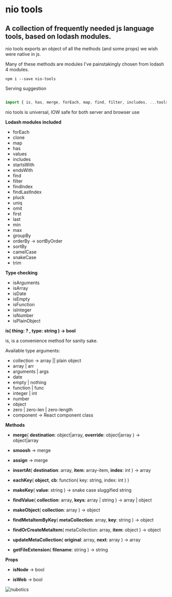 # nio tools

## A collection of frequently needed js language tools, based on lodash modules.

nio tools exports an object of all the methods (and some props) we wish were native in js.

Many of these methods are modules I've painstakingly chosen from lodash 4 modules.

```
npm i --save nio-tools
```

Serving suggestion

```javascript

import { is, has, merge, forEach, map, find, filter, includes, ...tools } from 'nio-tools'

```

nio tools is universal, IOW safe for both server and browser use


**Lodash modules included** 

 - forEach
 - clone
 - map
 - has
 - values
 - includes
 - startsWith
 - endsWith
 - find
 - filter
 - findIndex
 - findLastIndex
 - pluck
 - uniq
 - omit
 - first
 - last
 - min
 - max
 - groupBy
 - orderBy -> sortByOrder
 - sortBy
 - camelCase
 - snakeCase
 - trim
 
**Type checking** 

 - isArguments
 - isArray
 - isDate
 - isEmpty
 - isFunction
 - isInteger
 - isNumber
 - isPlainObject


**is( thing: ? , type: string ) -> bool**

is, is a convenience method for sanity sake.

Available type arguments:

 - collection -> array || plain object
 - array | arr
 - arguments | args
 - date
 - empty | nothing
 - function | func
 - integer | int
 - number
 - object
 - zero | zero-len | zero-length
 - component -> React component class


**Methods**

 - **merge**( **destination**: object|array, **override**: object|array ) -> object|array
 
 - **smoosh** -> merge
 
 - **assign** -> merge
 
 - **insertAt**( **destination**: array, **item**: array-item, **index**: int ) -> array
 
 - **eachKey**( **object**, **cb**: function( key: string, index: int ) )
 
 - **makeKey**( **value**: string ) -> snake case sluggified string
 
 - **findValue**( **collection**: array, **keys**: array | string ) -> array | object
 
 - **makeObject**( **collection**: array ) -> object
 
 - **findMetaItemByKey**( **metaCollection**: array, **key**: string ) -> object
 
 - **findOrCreateMetaItem**(  metaCollection: array, **item**: object ) -> object
 
 - **updateMetaCollection**( **original**: array, **next**: array ) -> array
 
 - **getFileExtension**( **filename**: string ) -> string

 
**Props**
 
 - **isNode** -> bool
 
 - **isWeb** -> bool

 
![nubotics](https://avatars0.githubusercontent.com/u/6399329?v=3&s=200 "nubotics")
